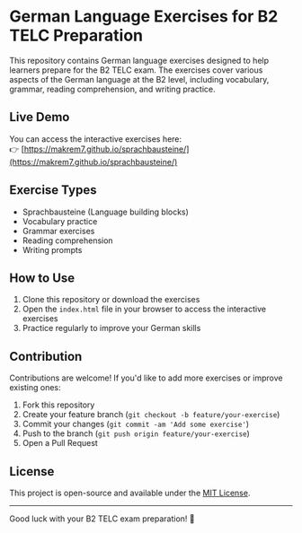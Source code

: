 # German Language Exercises for B2 TELC Preparation

This repository contains German language exercises designed to help learners prepare for the B2 TELC exam. The exercises cover various aspects of the German language at the B2 level, including vocabulary, grammar, reading comprehension, and writing practice.

## Live Demo

You can access the interactive exercises here:  
👉 [https://makrem7.github.io/sprachbausteine/](https://makrem7.github.io/sprachbausteine/)

## Exercise Types

- Sprachbausteine (Language building blocks)
- Vocabulary practice
- Grammar exercises
- Reading comprehension
- Writing prompts

## How to Use

1. Clone this repository or download the exercises
2. Open the `index.html` file in your browser to access the interactive exercises
3. Practice regularly to improve your German skills

## Contribution

Contributions are welcome! If you'd like to add more exercises or improve existing ones:
1. Fork this repository
2. Create your feature branch (`git checkout -b feature/your-exercise`)
3. Commit your changes (`git commit -am 'Add some exercise'`)
4. Push to the branch (`git push origin feature/your-exercise`)
5. Open a Pull Request

## License

This project is open-source and available under the [MIT License](LICENSE).

---

Good luck with your B2 TELC exam preparation! 🚀